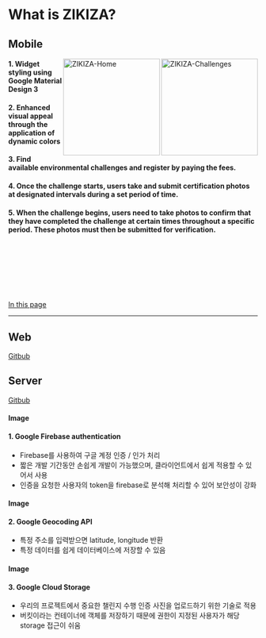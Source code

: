 # What is ZIKIZA?

## Mobile
<div>
<img width="195" align="right" alt="ZIKIZA-Challenges" src="https://user-images.githubusercontent.com/26790710/227775005-2497884e-7fce-422c-925a-38e114877774.png" />
<img width="195" align="right" alt="ZIKIZA-Home" src="https://user-images.githubusercontent.com/26790710/227774317-9fad6d54-6bf5-4b56-a1fb-7833383286e9.png" />
</div>

#### 1. Widget styling using Google Material Design 3
#### 2. Enhanced visual appeal through the application of dynamic colors
#### 3. Find available environmental challenges and register by paying the fees.
#### 4. Once the challenge starts, users take and submit certification photos at designated intervals during a set period of time.
#### 5. When the challenge begins, users need to take photos to confirm that they have completed the challenge at certain times throughout a specific period. These photos must then be submitted for verification.
<br />
<br />
<br />
<br />
<br />
<br />

[In this page](https://github.com/GDSC-SKHU/98developers-flutter-app)

---

## Web
[Gitbub](https://github.com/GDSC-SKHU/98developers-web)
## Server
[Gitbub](https://github.com/GDSC-SKHU/98developers-backend)
#### Image
#### 1. Google Firebase authentication
- Firebase를 사용하여 구글 계정 인증 / 인가 처리
- 짧은 개발 기간동안 손쉽게 개발이 가능했으며, 클라이언트에서 쉽게 적용할 수 있어서 사용
- 인증을 요청한 사용자의 token을 firebase로 분석해 처리할 수 있어 보안성이 강화

#### Image
#### 2. Google Geocoding API
- 특정 주소를 입력받으면 latitude, longitude 반환
- 특정 데이터를 쉽게 데이터베이스에 저장할 수 있음

#### Image
#### 3. Google Cloud Storage
- 우리의 프로젝트에서 중요한 챌린지 수행 인증 사진을 업로드하기 위한 기술로 적용
- 버킷이라는 컨테이너에 객체를 저장하기 때문에 권한이 지정된 사용자가 해당 storage 접근이 쉬움

